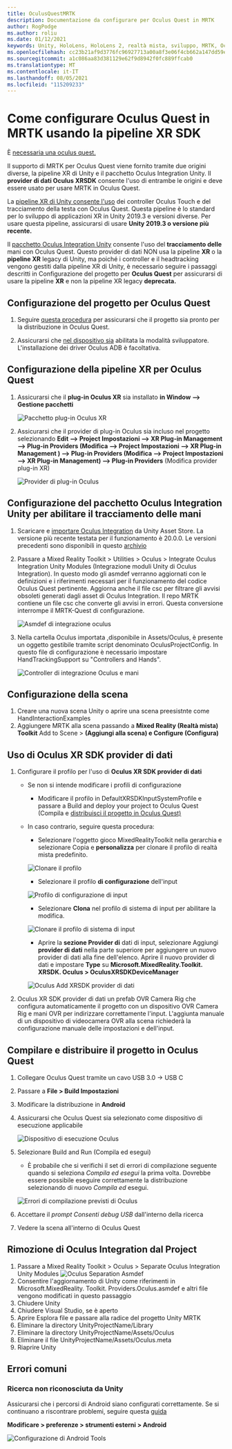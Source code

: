 ```yaml
---
title: OculusQuestMRTK
description: Documentazione da configurare per Oculus Quest in MRTK
author: RogPodge
ms.author: roliu
ms.date: 01/12/2021
keywords: Unity, HoloLens, HoloLens 2, realtà mista, sviluppo, MRTK, Oculus Quest,
ms.openlocfilehash: cc23b21af9d3776fc96927713a00a8f3e06f4cb662a147dd59e813bf17ff7830
ms.sourcegitcommit: a1c086aa83d381129e62f9d8942f0fc889ffcab0
ms.translationtype: MT
ms.contentlocale: it-IT
ms.lasthandoff: 08/05/2021
ms.locfileid: "115209233"
---
```

# <a name="how-to-configure-oculus-quest-in-mrtk-using-the-xr-sdk-pipeline"></a>Come configurare Oculus Quest in MRTK usando la pipeline XR SDK

È [necessaria una oculus quest.](https://www.oculus.com/quest/)

Il supporto di MRTK per Oculus Quest viene fornito tramite due origini diverse, la pipeline XR di Unity e il pacchetto Oculus Integration Unity. Il **provider di dati Oculus XRSDK** consente l'uso di entrambe le origini e deve essere usato per usare MRTK in Oculus Quest.

La [pipeline XR di Unity consente l'uso](https://docs.unity3d.com/Manual/XR.html) dei controller Oculus Touch e del tracciamento della testa con Oculus Quest.
Questa pipeline è lo standard per lo sviluppo di applicazioni XR in Unity 2019.3 e versioni diverse. Per usare questa pipeline, assicurarsi di usare **Unity 2019.3 o versione più recente.**

Il [pacchetto Oculus Integration Unity](https://assetstore.unity.com/packages/tools/integration/oculus-integration-82022) consente l'uso del **tracciamento delle** mani con Oculus Quest.
Questo provider  di dati NON usa la pipeline **XR** o la **pipeline XR** legacy di Unity, ma poiché i controller e il headtracking vengono gestiti dalla pipeline XR di Unity, è necessario seguire i passaggi descritti in Configurazione del progetto per **Oculus Quest** per assicurarsi di usare la pipeline **XR** e non la pipeline XR legacy **deprecata.**

## <a name="setting-up-project-for-the-oculus-quest"></a>Configurazione del progetto per Oculus Quest

1. Seguire [questa procedura](https://developer.oculus.com/documentation/unity/book-unity-gsg/) per assicurarsi che il progetto sia pronto per la distribuzione in Oculus Quest.

1. Assicurarsi che [nel dispositivo sia](https://developer.oculus.com/documentation/native/android/mobile-device-setup/) abilitata la modalità sviluppatore. L'installazione dei driver Oculus ADB è facoltativa.

## <a name="setting-up-the-xr-pipeline-for-oculus-quest"></a>Configurazione della pipeline XR per Oculus Quest

1. Assicurarsi che il **plug-in Oculus XR** sia installato **in Window --> Gestione pacchetti**

    ![Pacchetto plug-in Oculus XR](../images/cross-platform/oculus-quest/OculusXRPluginPackage.png)

1. Assicurarsi che il provider di plug-in Oculus sia incluso nel progetto selezionando **Edit --> Project Impostazioni --> XR Plug-in Management --> Plug-in Providers (Modifica --> Project Impostazioni --> XR Plug-in Management ) --> Plug-in Providers (Modifica --> Project Impostazioni --> XR Plug-in Management) --> Plug-in Providers** (Modifica provider plug-in XR)

    ![Provider di plug-in Oculus](../images/cross-platform/oculus-quest/OculusPluginProvider.png)

## <a name="setting-up-the-oculus-integration-unity-package-to-enable-handtracking"></a>Configurazione del pacchetto Oculus Integration Unity per abilitare il tracciamento delle mani

1. Scaricare e [importare Oculus Integration](https://assetstore.unity.com/packages/tools/integration/oculus-integration-82022) da Unity Asset Store. La versione più recente testata per il funzionamento è 20.0.0. Le versioni precedenti sono disponibili in questo [archivio](https://developer.oculus.com/downloads/package/unity-integration-archive/)

1. Passare a Mixed Reality Toolkit > Utilities > Oculus > Integrate Oculus Integration Unity Modules (Integrazione moduli Unity di Oculus Integration). In questo modo gli asmdef verranno aggiornati con le definizioni e i riferimenti necessari per il funzionamento del codice Oculus Quest pertinente. Aggiorna anche il file csc per filtrare gli avvisi obsoleti generati dagli asset di Oculus Integration. Il repo MRTK contiene un file csc che converte gli avvisi in errori. Questa conversione interrompe il MRTK-Quest di configurazione.

    ![Asmdef di integrazione oculus](../images/cross-platform/oculus-quest/OculusIntegrationAsmdef.png)

1. Nella cartella Oculus importata ,disponibile in Assets/Oculus, è presente un oggetto gestibile tramite script denominato OculusProjectConfig. In questo file di configurazione è necessario impostare HandTrackingSupport su "Controllers and Hands".

    ![Controller di integrazione Oculus e mani](../images/cross-platform/oculus-quest/OculusIntegrationControllerAndHands.png)

## <a name="setting-up-the-scene"></a>Configurazione della scena

1. Creare una nuova scena Unity o aprire una scena preesistnte come HandInteractionExamples
1. Aggiungere MRTK alla scena passando a **Mixed Reality (Realtà mista) Toolkit** Add to Scene  >  **(Aggiungi alla scena) e Configure (Configura)**

## <a name="using-the-oculus-xr-sdk-data-provider"></a>Uso di Oculus XR SDK provider di dati

1. Configurare il profilo per l'uso di **Oculus XR SDK provider di dati**
    - Se non si intende modificare i profili di configurazione
        - Modificare il profilo in DefaultXRSDKInputSystemProfile e passare a Build and deploy your project to Oculus Quest (Compila e [distribuisci il progetto in Oculus Quest)](oculus-quest-mrtk.md#build-and-deploy-your-project-to-oculus-quest)

    - In caso contrario, seguire questa procedura:
        - Selezionare l'oggetto gioco MixedRealityToolkit nella gerarchia e selezionare Copia e **personalizza** per clonare il profilo di realtà mista predefinito.

        ![Clonare il profilo](../images/cross-platform/CloneProfile.png)

        - Selezionare il profilo **di configurazione** dell'input

        ![Profilo di configurazione di input](../images/cross-platform/InputConfigurationProfile.png)

        - Selezionare **Clona** nel profilo di sistema di input per abilitare la modifica.

        ![Clonare il profilo di sistema di input](../images/cross-platform/CloneInputSystemProfile.png)

        - Aprire la **sezione Provider di** dati di input, selezionare Aggiungi **provider di dati** nella parte superiore per aggiungere un nuovo provider di dati alla fine dell'elenco.  Aprire il nuovo provider di dati e impostare **Type** su **Microsoft.MixedReality.Toolkit. XRSDK. Oculus > OculusXRSDKDeviceManager**

        ![Oculus Add XRSDK provider di dati](../images/cross-platform/oculus-quest/OculusAddDataXRSDKProvider.png)

1. Oculus XR SDK provider di dati un prefab OVR Camera Rig che configura automaticamente il progetto con un dispositivo OVR Camera Rig e mani OVR per indirizzare correttamente l'input. L'aggiunta manuale di un dispositivo di videocamera OVR alla scena richiederà la configurazione manuale delle impostazioni e dell'input.

## <a name="build-and-deploy-your-project-to-oculus-quest"></a>Compilare e distribuire il progetto in Oculus Quest

1. Collegare Oculus Quest tramite un cavo USB 3.0 -> USB C
1. Passare a **File > Build Impostazioni**
1. Modificare la distribuzione in **Android**
1. Assicurarsi che Oculus Quest sia selezionato come dispositivo di esecuzione applicabile

    ![Dispositivo di esecuzione Oculus](../images/cross-platform/oculus-quest/OculusRunDevice.png)

1. Selezionare Build and Run (Compila ed esegui)
    - È probabile che si verifichi il set di errori di compilazione seguente quando si seleziona *Compila ed esegui* la prima volta. Dovrebbe essere possibile eseguire correttamente la distribuzione selezionando di nuovo *Compila ed* esegui.

    ![Errori di compilazione previsti di Oculus](../images/cross-platform/oculus-quest/OculusExpectedBuildErrors.png)

1. Accettare il _prompt Consenti debug USB_ dall'interno della ricerca
1. Vedere la scena all'interno di Oculus Quest

## <a name="removing-oculus-integration-from-the-project"></a>Rimozione di Oculus Integration dal Project

1. Passare a Mixed Reality Toolkit > Oculus > Separate Oculus Integration Unity Modules ![ Oculus Separation Asmdef](../images/cross-platform/oculus-quest/OculusSeparationAsmdef.png)
1. Consentire l'aggiornamento di Unity come riferimenti in Microsoft.MixedReality. Toolkit. Providers.Oculus.asmdef e altri file vengono modificati in questo passaggio
1. Chiudere Unity
1. Chiudere Visual Studio, se è aperto
1. Aprire Esplora file e passare alla radice del progetto Unity MRTK
1. Eliminare la directory UnityProjectName/Library
1. Eliminare la directory UnityProjectName/Assets/Oculus
1. Eliminare il file UnityProjectName/Assets/Oculus.meta
1. Riaprire Unity

## <a name="common-errors"></a>Errori comuni

### <a name="quest-not-recognized-by-unity"></a>Ricerca non riconosciuta da Unity

Assicurarsi che i percorsi di Android siano configurati correttamente. Se si continuano a riscontrare problemi, seguire questa [guida](https://developer.oculus.com/documentation/unity/book-unity-gsg/#install-android-tools)

**Modificare > preferenze > strumenti esterni > Android**

![Configurazione di Android Tools](../images/cross-platform/oculus-quest/AndroidToolsConfig.png)
